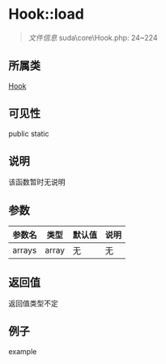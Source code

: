 # Hook::load

> *文件信息* suda\core\Hook.php: 24~224
## 所属类 

[Hook](../Hook.md)

## 可见性

  public  static
## 说明

该函数暂时无说明

## 参数

| 参数名 | 类型 | 默认值 | 说明 |
|--------|-----|-------|-------|
| arrays |  array | 无 | 无 |

## 返回值
返回值类型不定

## 例子

example